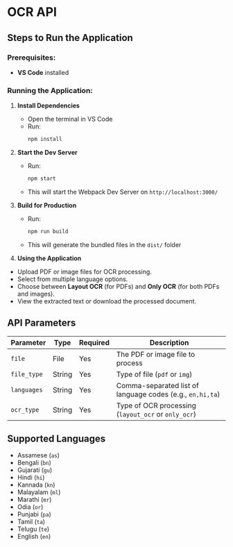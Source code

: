 # OCR API

## Steps to Run the Application

### Prerequisites:

- **VS Code** installed

### Running the Application:

1. **Install Dependencies**

   - Open the terminal in VS Code
   - Run:
     ```sh
     npm install
     ```

2. **Start the Dev Server**

   - Run:
     ```sh
     npm start
     ```
   - This will start the Webpack Dev Server on `http://localhost:3000/`

3. **Build for Production**

   - Run:
     ```sh
     npm run build
     ```
   - This will generate the bundled files in the `dist/` folder

4. **Using the Application**

- Upload PDF or image files for OCR processing.
- Select from multiple language options.
- Choose between **Layout OCR** (for PDFs) and **Only OCR** (for both PDFs and images).
- View the extracted text or download the processed document.

## API Parameters

| Parameter   | Type   | Required | Description                                               |
| ----------- | ------ | -------- | --------------------------------------------------------- |
| `file`      | File   | Yes      | The PDF or image file to process                          |
| `file_type` | String | Yes      | Type of file (`pdf` or `img`)                             |
| `languages` | String | Yes      | Comma-separated list of language codes (e.g., `en,hi,ta`) |
| `ocr_type`  | String | Yes      | Type of OCR processing (`layout_ocr` or `only_ocr`)       |

## Supported Languages

- Assamese (`as`)
- Bengali (`bn`)
- Gujarati (`gu`)
- Hindi (`hi`)
- Kannada (`kn`)
- Malayalam (`ml`)
- Marathi (`mr`)
- Odia (`or`)
- Punjabi (`pa`)
- Tamil (`ta`)
- Telugu (`te`)
- English (`en`)
